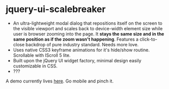 jquery-ui-scalebreaker
============================

- An ultra-lightweight modal dialog that repositions itself on the screen to the visible viewport and scales back to device-width element size while user is browser zooming into the page. It **stays the same size and in the same position as if the zoom wasn't happening**. Features a click-to-close backdrop of pure industry standard. Needs more love.
- Uses native CSS3 keyframe animations for it's hide/show routine. Scrollable with IScroll 5 lite.
- Built upon the jQuery UI widget factory, minimal design easily customizable in CSS.
- ???

A demo currently lives [here](http://mystrd.at/testing/jq-scalebreaker/demo/). Go mobile and pinch it.
